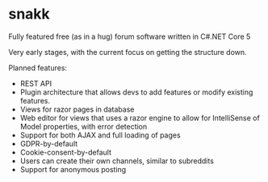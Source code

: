 # snakk
Fully featured free (as in a hug) forum software written in C#.NET Core 5

Very early stages, with the current focus on getting the structure down.

Planned features:

- REST API 
- Plugin architecture that allows devs to add features or modify existing features. 
- Views for razor pages in database
- Web editor for views that uses a razor engine to allow for IntelliSense of Model properties, with error detection
- Support for both AJAX and full loading of pages
- GDPR-by-default
- Cookie-consent-by-default
- Users can create their own channels, similar to subreddits
- Support for anonymous posting
